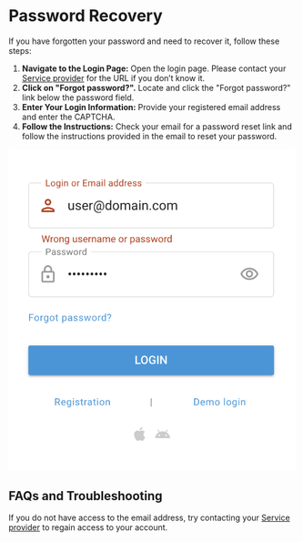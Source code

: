 # Password Recovery

If you have forgotten your password and need to recover it, follow these steps:

1. **Navigate to the Login Page:** Open the login page. Please contact your [Service provider](../quick-start/service-provider.md) for the URL if you don’t know it.
2. **Click on "Forgot password?".** Locate and click the "Forgot password?" link below the password field.
3. **Enter Your Login Information:** Provide your registered email address and enter the CAPTCHA.
4. **Follow the Instructions:** Check your email for a password reset link and follow the instructions provided in the email to reset your password.

![](attachments/image-20240718-181310.png)

## FAQs and Troubleshooting

If you do not have access to the email address, try contacting your [Service provider](../quick-start/service-provider.md) to regain access to your account.
